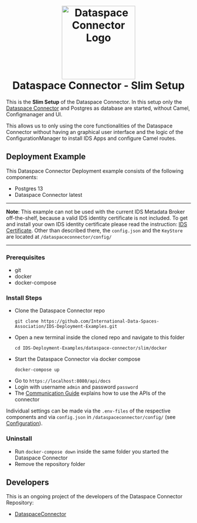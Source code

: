 <h1 align="center">
  <br>
  <a href="https://dataspace-connector.de/dsc_logo.svg"><img src="https://dataspace-connector.de/dsc_logo.svg" alt="Dataspace Connector Logo" width="200"></a>
  <br>
      Dataspace Connector - Slim Setup
  <br>
</h1>

This is the **Slim Setup** of the Dataspace Connector.
In this setup only the [Dataspace Connector](https://github.com/International-Data-Spaces-Association/DataspaceConnector) and Postgres as database are started, without Camel, Configmanager and UI.

This allows us to only using the core functionalities of the Dataspace Connector without having an graphical user interface and the logic of the ConfigurationManager to install IDS Apps and configure Camel routes.

## Deployment Example
This Dataspace Connector Deployment example consists of the following components:
- Postgres 13
- Dataspace Connector latest


---

**Note**: 
This example can not be used with the current IDS Metadata Broker off-the-shelf, because a valid IDS identity certificate is not included. 
To get and install your own IDS identity certificate please read the instruction: [IDS Certificate](https://international-data-spaces-association.github.io/DataspaceConnector/Deployment/Configuration#step-2-ids-certificate).
Other than described there, the ```config.json``` and the ```KeyStore``` are located at  ```/dataspaceconnector/config/```

---


### Prerequisites
  - git
  - docker
  - docker-compose

### Install Steps
  - Clone the Dataspace Connector repo 
    ```
    git clone https://github.com/International-Data-Spaces-Association/IDS-Deployment-Examples.git
    ```
  - Open a new terminal inside the cloned repo and navigate to this folder
    ```
    cd IDS-Deployment-Examples/dataspace-connector/slim/docker
    ```
  - Start the Dataspace Connector via docker compose
    ```
    docker-compose up
    ```
  - Go to `https://localhost:8080/api/docs`
  - Login with username `admin` and password `password`
  - The [Communication Guide](https://international-data-spaces-association.github.io/DataspaceConnector/CommunicationGuide) explains how to use the APIs of the connector

Individual settings can be made via the ```.env-files``` of the respective components and via ```config.json``` in ```/dataspaceconnector/config/``` (see [Configuration](https://international-data-spaces-association.github.io/DataspaceConnector/Deployment/Configuration)).

### Uninstall
  - Run `docker-compose down` inside the same folder you started the Dataspace Connector
  - Remove the repository folder
  
## Developers

This is an ongoing project of the developers of the Dataspace Connector Repository:
* [DataspaceConnector](https://github.com/International-Data-Spaces-Association/DataspaceConnector)